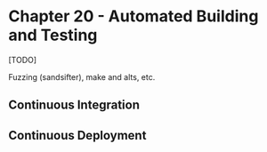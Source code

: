 # Chapter 20 - Automated Building and Testing

[TODO]

Fuzzing (sandsifter), make and alts, etc.

## Continuous Integration

## Continuous Deployment
